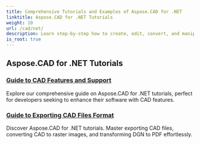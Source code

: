 ```yaml
---
title: Comprehensive Tutorials and Examples of Aspose.CAD for .NET 
linktitle: Aspose.CAD for .NET Tutorials
weight: 10
url: /cad/net/
description: Learn step-by-step how to create, edit, convert, and manipulate CAD drawings in your .NET applications with ease and efficiency. Perfect for both beginners and professionals.
is_root: true
---
```

## Aspose.CAD for .NET Tutorials
### [Guide to CAD Features and Support](./guide-to-cad-features-and-support/)
Explore our comprehensive guide on Aspose.CAD for .NET tutorials, perfect for developers seeking to enhance their software with CAD features.
### [Guide to Exporting CAD Files Format](./guide-to-exporting-cad-format/)
Discover Aspose.CAD for .NET tutorials. Master exporting CAD files, converting CAD to raster images, and transforming DGN to PDF effortlessly.
